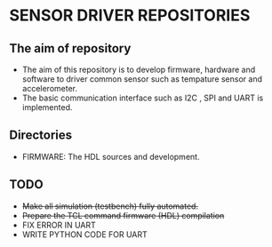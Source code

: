# SENSOR DRIVER REPOSITORIES
## The aim of repository
-   The aim of this repository is to develop firmware, hardware and software to driver common sensor such as tempature sensor and accelerometer.
-   The basic communication interface such as I2C , SPI and UART is implemented.

## Directories 
-   FIRMWARE: The HDL sources and development.

## TODO
- ~~Make all simulation (testbench) fully automated.~~
- ~~Prepare the TCL command firmware (HDL) compilation~~ 
- FIX ERROR IN UART 
- WRITE PYTHON CODE FOR UART
